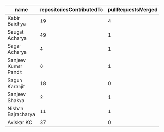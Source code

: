 | name                 | repositoriesContributedTo | pullRequestsMerged | pullRequestsOpen | issuesOpen | issueComments |
| -------------------- | ------------------------- | ------------------ | ---------------- | ---------- | ------------- |
| Kabir Baidhya        | 19                        | 4                  | 3                | 1          | 7             |
| Saugat Acharya       | 49                        | 1                  | 0                | 0          | 7             |
| Sagar Acharya        | 4                         | 1                  | 0                | 0          | 1             |
| Sanjeev Kumar Pandit | 8                         | 1                  | 1                | 0          | 0             |
| Sagun Karanjit       | 18                        | 0                  | 1                | 0          | 0             |
| Sanjeev Shakya       | 2                         | 1                  | 0                | 0          | 0             |
| Nishan Bajracharya   | 11                        | 1                  | 0                | 0          | 0             |
| Aviskar KC           | 37                        | 0                  | 0                | 1          | 0             |
